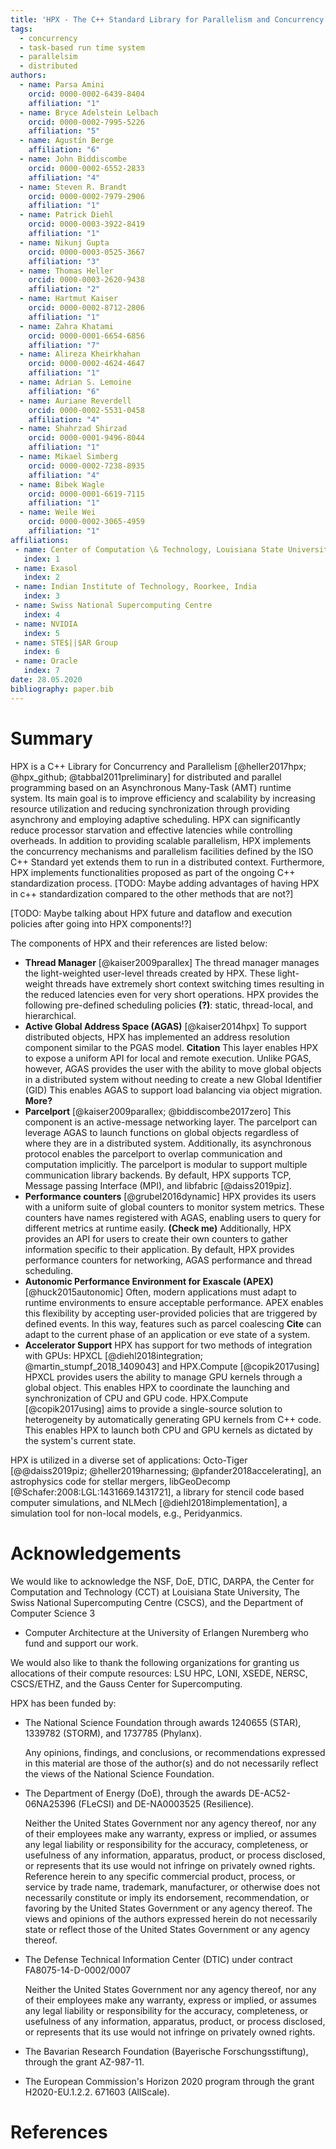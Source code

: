 ```yaml
---
title: 'HPX - The C++ Standard Library for Parallelism and Concurrency'
tags:
  - concurrency
  - task-based run time system
  - parallelsim
  - distributed
authors:
  - name: Parsa Amini
    orcid: 0000-0002-6439-8404
    affiliation: "1"
  - name: Bryce Adelstein Lelbach
    orcid: 0000-0002-7995-5226
    affiliation: "5"
  - name: Agustín Berge
    affiliation: "6"
  - name: John Biddiscombe
    orcid: 0000-0002-6552-2833
    affiliation: "4"
  - name: Steven R. Brandt
    orcid: 0000-0002-7979-2906
    affiliation: "1"
  - name: Patrick Diehl
    orcid: 0000-0003-3922-8419
    affiliation: "1"
  - name: Nikunj Gupta
    orcid: 0000-0003-0525-3667
    affiliation: "3"
  - name: Thomas Heller
    orcid: 0000-0003-2620-9438
    affiliation: "2"
  - name: Hartmut Kaiser
    orcid: 0000-0002-8712-2806
    affiliation: "1"
  - name: Zahra Khatami
    orcid: 0000-0001-6654-6856
    affiliation: "7"
  - name: Alireza Kheirkhahan
    orcid: 0000-0002-4624-4647
    affiliation: "1"
  - name: Adrian S. Lemoine
    affiliation: "6"
  - name: Auriane Reverdell
    orcid: 0000-0002-5531-0458
    affiliation: "4"
  - name: Shahrzad Shirzad
    orcid: 0000-0001-9496-8044
    affiliation: "1"
  - name: Mikael Simberg
    orcid: 0000-0002-7238-8935
    affiliation: "4"
  - name: Bibek Wagle
    orcid: 0000-0001-6619-7115
    affiliation: "1"
  - name: Weile Wei
    orcid: 0000-0002-3065-4959
    affiliation: "1"
affiliations:
 - name: Center of Computation \& Technology, Louisiana State University
   index: 1
 - name: Exasol
   index: 2
 - name: Indian Institute of Technology, Roorkee, India
   index: 3
 - name: Swiss National Supercomputing Centre
   index: 4
 - name: NVIDIA
   index: 5
 - name: STE$||$AR Group
   index: 6
 - name: Oracle
   index: 7
date: 28.05.2020
bibliography: paper.bib
---
```


# Summary

HPX is a C++ Library for Concurrency and Parallelism [@heller2017hpx; @hpx_github; @tabbal2011preliminary]
for distributed and parallel programming based on an Asynchronous Many-Task (AMT) runtime system.
Its main goal is to improve efficiency and scalability by increasing resource utilization and reducing synchronization through providing asynchrony and employing adaptive scheduling. HPX can significantly reduce processor starvation and effective latencies while controlling overheads.
In addition to providing scalable parallelism, HPX implements the concurrency mechanisms and parallelism facilities defined by the ISO C++ Standard yet extends them to run in a distributed context. Furthermore, HPX implements functionalities proposed as part of the ongoing C++ standardization process. [TODO: Maybe adding advantages of having HPX in c++ standardization compared to the other methods that are not?]

[TODO: Maybe talking about HPX future and dataflow and execution policies after going into HPX components!?]

The components of HPX and their references are listed below:

- **Thread Manager** [@kaiser2009parallex] The thread manager manages the
light-weighted user-level threads created by HPX. These light-weight threads
have extremely short context switching times resulting in the reduced latencies
even for very short operations. HPX provides the following pre-defined
scheduling policies **(?)**: static, thread-local, and hierarchical.
- **Active Global Address Space (AGAS)** [@kaiser2014hpx]
    To support distributed objects, HPX has implemented an address resolution
    component similar to the PGAS model. **Citation**
    This layer enables HPX to expose a uniform API for local and remote
    execution. Unlike PGAS, however, AGAS provides the user
    with the ability to move global objects in a distributed system
    without needing to create a new Global Identifier (GID)
    This enables AGAS to support load balancing via object migration.
    **More?**
- **Parcelport** [@kaiser2009parallex; @biddiscombe2017zero]
    This component is an active-message networking layer.
    The parcelport can leverage AGAS to launch functions on global objects
    regardless of where they are in a distributed system.
    Additionally, its asynchronous protocol enables the parcelport to overlap
    communication and computation implicitly.
    The parcelport is modular to support multiple communication library backends.
    By default, HPX supports TCP, Message passing Interface (MPI),
    and libfabric [@daiss2019piz].
- **Performance counters** [@grubel2016dynamic]
    HPX provides its users with a uniform suite of global counters to monitor
    system metrics. These counters have names registered with AGAS, enabling
    users to query for different metrics at runtime easily. **(Check me)**
    Additionally, HPX provides an API for users to create their own counters to
    gather information specific to their application.
    By default, HPX provides performance counters for networking,
    AGAS performance and thread scheduling.
- **Autonomic Performance Environment for Exascale (APEX)** [@huck2015autonomic]
    Often, modern applications must adapt to runtime environments to ensure
    acceptable performance. APEX enables this flexibility by accepting
    user-provided policies that are triggered by defined events.
    In this way, features such as parcel coalescing **Cite** can adapt to the
    current phase of an application or eve state of a system.
- **Accelerator Support**
    HPX has support for two methods of integration with GPUs:
    HPXCL [@diehl2018integration; @martin_stumpf_2018_1409043] and HPX.Compute
    [@copik2017using] HPXCL provides users the ability to manage GPU kernels
    through a global object. This enables HPX to coordinate the launching and
    synchronization of CPU and GPU code.
    HPX.Compute [@copik2017using] aims to provide a single-source solution to
    heterogeneity by automatically generating GPU kernels from C++ code. This
    enables HPX to launch both CPU and GPU kernels as dictated by the system's
    current state.

HPX is utilized in a diverse set of applications:
Octo-Tiger [@@daiss2019piz; @heller2019harnessing; @pfander2018accelerating],
an astrophysics code for stellar mergers,
libGeoDecomp [@Schafer:2008:LGL:1431669.1431721],
a library for stencil code based computer simulations,
and NLMech [@diehl2018implementation], a simulation tool
for non-local models, e.g., Peridyanmics.

# Acknowledgements

We would like to acknowledge the NSF, DoE, DTIC, DARPA, the Center for
Computation and Technology (CCT) at Louisiana State University, The Swiss
National Supercomputing Centre (CSCS), and the Department of Computer Science 3
- Computer Architecture at the University of Erlangen Nuremberg who fund and
support our work.

We would also like to thank the following organizations for granting us
allocations of their compute resources: LSU HPC, LONI, XSEDE, NERSC, CSCS/ETHZ,
and the Gauss Center for Supercomputing.

HPX has been funded by:

- The National Science Foundation through awards 1240655 (STAR), 1339782
  (STORM), and 1737785 (Phylanx).

  Any opinions, findings, and conclusions, or recommendations expressed in this
  material are those of the author(s) and do not necessarily reflect the views
  of the National Science Foundation.

- The Department of Energy (DoE), through the awards DE-AC52-06NA25396 (FLeCSI)
  and DE-NA0003525 (Resilience).

  Neither the United States Government nor any agency thereof, nor any of their
  employees make any warranty, express or implied, or assumes any legal
  liability or responsibility for the accuracy, completeness, or usefulness of
  any information, apparatus, product, or process disclosed, or represents that
  its use would not infringe on privately owned rights. Reference herein to any
  specific commercial product, process, or service by trade name, trademark,
  manufacturer, or otherwise does not necessarily constitute or imply its
  endorsement, recommendation, or favoring by the United States Government or
  any agency thereof. The views and opinions of the authors expressed herein do not
  necessarily state or reflect those of the United States Government or any
  agency thereof.

- The Defense Technical Information Center (DTIC) under contract
  FA8075-14-D-0002/0007

  Neither the United States Government nor any agency thereof, nor any of their
  employees make any warranty, express or implied, or assumes any legal
  liability or responsibility for the accuracy, completeness, or usefulness of
  any information, apparatus, product, or process disclosed, or represents that
  its use would not infringe on privately owned rights.

- The Bavarian Research Foundation (Bayerische Forschungsstiftung), through the
  grant AZ-987-11.

- The European Commission's Horizon 2020 program through the grant
  H2020-EU.1.2.2. 671603 (AllScale).

# References
